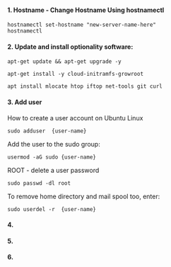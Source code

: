 #### 1. Hostname - Change Hostname Using hostnamectl
```
hostnamectl set-hostname "new-server-name-here"
hostnamectl
```
#### 2. Update and install optionality software:
```
apt-get update && apt-get upgrade -y
```
```
apt-get install -y cloud-initramfs-growroot
```
```
apt install mlocate htop iftop net-tools git curl
```
#### 3. Add user
How to create a user account on Ubuntu Linux
```
sudo adduser  {user-name}
```
Add the user to the sudo group:
```
usermod -aG sudo {user-name}
```
ROOT - delete a user password
```
sudo passwd -dl root
```
To remove home directory and mail spool too, enter:
```
sudo userdel -r  {user-name}
```
#### 4. 
#### 5. 
#### 6. 
